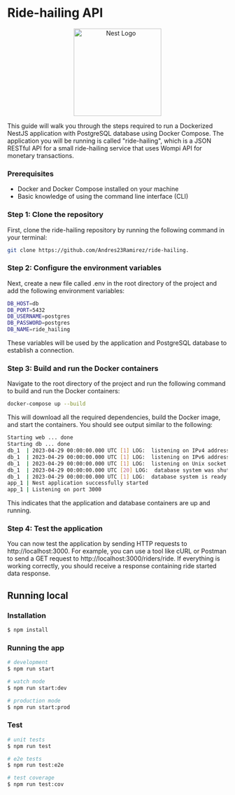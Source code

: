 # Ride-hailing API
<p align="center">
  <a href="http://nestjs.com/" target="blank"><img src="https://nestjs.com/img/logo-small.svg" width="200" alt="Nest Logo" /></a>
</p>
This guide will walk you through the steps required to run a Dockerized NestJS application with PostgreSQL database using Docker Compose. The application you will be running is called "ride-hailing", which is a JSON RESTful API for a small ride-hailing service that uses Wompi API for monetary transactions.

### Prerequisites
* Docker and Docker Compose installed on your machine
* Basic knowledge of using the command line interface (CLI)

### Step 1: Clone the repository
First, clone the ride-hailing repository by running the following command in your terminal:
```sh
git clone https://github.com/Andres23Ramirez/ride-hailing.
```
### Step 2: Configure the environment variables
Next, create a new file called .env in the root directory of the project and add the following environment variables:
```sh
DB_HOST=db
DB_PORT=5432
DB_USERNAME=postgres
DB_PASSWORD=postgres
DB_NAME=ride_hailing
```
These variables will be used by the application and PostgreSQL database to establish a connection.
### Step 3: Build and run the Docker containers
Navigate to the root directory of the project and run the following command to build and run the Docker containers:
```sh
docker-compose up --build
```
This will download all the required dependencies, build the Docker image, and start the containers. You should see output similar to the following:
```sh
Starting web ... done
Starting db ... done
db_1  | 2023-04-29 00:00:00.000 UTC [1] LOG:  listening on IPv4 address "0.0.0.0", port 5432
db_1  | 2023-04-29 00:00:00.000 UTC [1] LOG:  listening on IPv6 address "::", port 5432
db_1  | 2023-04-29 00:00:00.000 UTC [1] LOG:  listening on Unix socket "/var/run/postgresql/.s.PGSQL.5432"
db_1  | 2023-04-29 00:00:00.000 UTC [20] LOG:  database system was shut down at 2023-04-29 00:00:00 UTC
db_1  | 2023-04-29 00:00:00.000 UTC [1] LOG:  database system is ready to accept connections
app_1 | Nest application successfully started
app_1 | Listening on port 3000
```
This indicates that the application and database containers are up and running.
### Step 4: Test the application
You can now test the application by sending HTTP requests to http://localhost:3000. For example, you can use a tool like cURL or Postman to send a GET request to http://localhost:3000/riders/ride. If everything is working correctly, you should receive a response containing ride started data response.
## Running local

### Installation

```bash
$ npm install
```

### Running the app

```bash
# development
$ npm run start

# watch mode
$ npm run start:dev

# production mode
$ npm run start:prod
```

### Test

```bash
# unit tests
$ npm run test

# e2e tests
$ npm run test:e2e

# test coverage
$ npm run test:cov
```
